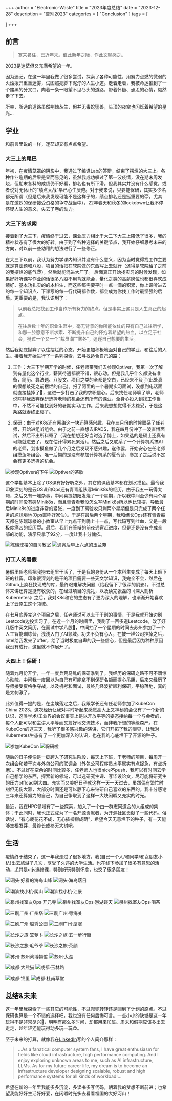 +++
author = "Electronic-Waste"
title = "2023年度总结"
date = "2023-12-28"
description = "告别2023"
categories = [
    "Conclusion"
]
tags = [
   
]
+++

## 前言

> 寒来暑往，已近年末。值此新年之际，作此文聊感之。

2023是迷茫但又充满希望的一年。

因为迷茫，在这一年里我做了很多尝试，探索了各种可能性，用努力点燃的微弱的火烛拨开重重迷雾，试图照亮脚下泥泞的人生小道。走着走着，我被命运推到了一个黢黑的分叉口，向着一条一眼望不见尽头的道路，带着怀疑、忐忑的心情，毅然走了下去。

所幸，所选的道路虽然荆棘丛生，但并无毒蛇猛兽，头顶的夜空也闪烁着希望的星光...

## 学业

和前言里说的一样，迷茫却又有点点希望。

### 大三上的尾巴

年初，在疫情笼罩的阴影中，我通过了编译Lab的答辩，结束了摆烂的大三上。各种作业逾期的后果是显而易见的，虽然我成功躲过了第一波疫情，没在期末周发烧，但期末各科的成绩仍不好看，排名也有所下滑。但我其实并没有什么感觉，或者说对无休止的“绩点大战”早已心生厌倦。对于我来说，只要能保研，其实多少名都无所谓（但是后来我发现可能不是这样子的，绩点排名还是挺重要的😇，尤其是在激烈的保研接受资格的争夺战当中），22年春天和秋冬的lockdown让我不停怀疑人生的意义，失去了卷的动力。

### 大三下的求索

接着到了大三下，疫情终于过去，课业压力相比于大二下大三上降低了很多，我的精神状态有了很大的好转。由于到了各种选择的关键节点，我开始仔细思考未来的方向，对以前一些幼稚的想法进行了一些修正。

在大三下以前，我认为努力学课内知识并没有什么意义，因为当时觉得找工作主要就是算法题和八股，项目的话把在软院做的东西写上去就行（还得是软院给了之前的我摆烂的底气😇），然后就能混进大厂了。
后面真正开始找实习的时候发现，如果好好听课写作业的话很多八股不用背就能会，量化之类的高薪岗位也都很喜欢成绩好、基本功扎实的的本科生，而这些都需要平时一点一滴的积累，你上课听进去的每一个知识点、下课写的每一行代码都作数，都会成为你找工作时最坚强的后盾。更重要的是，我认识到了：

> 以前我总把找到工作当作所有努力的终点，但是事实上这只是人生真正的起点。
> 
> 在往后数十年的职业生涯中，毫无背景的你所能依仗的只有自己过往所学，和那一腔愿意不断求索、不断提升自己的怀抱着希望的热血，以立足于社会，挺过一个又一个“裁员潮”“寒冬”，追逐自己想要的生活。

然后我彻底抛弃了以往摆烂的心态，开始更加积极地面对自己的学业，和往后的人生。接着我开始进行了一系列探索，去寻找适合自己的路：

1. 工作：大三下学期开学的时候，任老师带我们去参观Optiver，我第一次了解到有量化这个行业，薪资待遇都很不错，很心动。但是我几乎什么都没有准备，简历、算法题、八股文、项目之类的全都是空白，已经来不及了(此处真的很想敲死之前摆烂的自己)。报了阿里的一个暑期实习面试，没想到电话面就直接挂掉了🤡，这进一步打击了我的求职信心。后来找任老师聊了聊，老师说除非我放弃保研选择老师的机会还有所有的课业，全身心投入到找工作当中，不然不可能找到好的暑期实习/工作。后来我想想觉得不太稳妥，于是这条路就寿终正寝了。

2. 保研：由于对K8s还有网络这一块还算感兴趣，我在三月份的时候联系了任老师，开始进组听组会。由于之前一直想去IPADS，我在四月份冲了一波直博面试，然后不出所料寄了（现在想想还好当时选了博士，如果选的是硕士还真有可能就进去了，现在估计得累死累活）。然后之后又联系了一个计算机系搞AI的老师，划水摸鱼做了几个月之后发现不感兴趣，遂作罢，开始安心在任老师组~~摸鱼~~听组会。唯一后悔的是没有参加计算机系的夏令营，参加了之后说不定会有更多选择的机会。

![参观Optiver的下午](img/optiver1.jpg) ![Optiver的茶歇](img/optiver2.jpg)

这个学期基本上除了OS课有好好听之外，其它的课我基本都在划水摸鱼。最令我印象深刻的是云OS课和Ops还有青青组队写Minik8s的经历。由于我五一玩得太嗨，之后又有一堆杂事，中间喜提初阳发烧了一个星期，所以我中间至少有两个星期的时间没有碰Minik8s，而且青青看我没怎么写Minik8s所以也比较摆，导致最后Minik8s的进度非常的紧张，一度到了离验收只剩两个星期但是只完成了两个任务的尴尬境地(Ops直呼好家伙）。于是在最后两个星期，我和组长Ops还有青青每天都在陈瑞球楼的小教室从早上九点干到晚上十一点，写代码写到吐血，又是一段极度痛苦的经历😇。最后，我们在答辩的前夜通宵赶进度，但是还是没有完成全部的功能，演示只拿了92分，一度让我十分愧疚。

![陈瑞球楼的自习教室](img/zixi.jpg) ![通宵后早上六点的玉兰苑](img/yulanyuan.jpg)

### 打工人的暑假

暑假里任老师把我捞去组里干活了，于是我的身份从一个本科生变成了每天上班下班的社畜。印象很深刻的是干的项目需要一些天文学知识，我完全不会，然后在Github上疯狂找现成的库，最终艰难解决问题（给我留下了很深的阴影）。不过总体来讲还算是挺有收获的，在经过项目的洗礼，以及读完张磊的《深入剖析Kubernetes》之后，我对K8s和它的生态有了更为深入的理解，也渐渐开始喜欢上了云原生这个领域。

在七月底弄完这个项目之后，任老师说可以去干干别的事情，于是我就开始边刷Leetcode边投实习了。在近一个月的时间里，我刷了一百多道Leetcode，改了好几版中英文简历，在面试中学八股🤡，中间抽了一个星期的时间去苏州参加了一个人工智能训练营，浅浅入门了AI领域。功夫不负有心人，在被一堆公司挂掉之后，Intel给我发来了offer，给了当时极度自卑的我一些信心，但是最后因为种种原因我没有成行，这里就不作展开了。

### 大四上！保研！

随着九月份开学，一年一度兵荒马乱的保研季到了。我经历的保研之路不可不谓惊心动魄，中间我一度因以为自己有可能拿不到保研名额而提心吊胆，后来又经历了导师接受资格争夺战，以及机考和面试，最终几经波折顺利保研，平稳落地，真的是太刺激了。

此外值得一提的是，在尘埃落定之后，我跟学长还有任老师参加了KubeCon China 2023。这次经历让我对平时听起来感觉高大上又神秘的会议有了一个新的认识，这类学术/工业界的会议事实上是以开放平等的姿态接纳每一个与会者的，每个人都可以和主讲人平等而又友好地交流技术，而非我所想的等级森严。在KubeCon的这三天，我听了很多感兴趣的演讲，它们开拓了我的眼界，让我对Kubernetes生态有了一个更加深入的认识，也在我的心底埋下了开源的种子。

![参加KubeCon](img/kubecon.jpg) ![保研啦](img/graduate.jpg)

随后的日子便像是一脚跨入了研究生阶段，每天上下班，干老师的项目，每周开一次组会和若干次与外包公司的联调会（外包公司程序员水平属实有点捉急，有点折磨）。不过好在空余的时间比较多，任老师人也很nice不push，我可以有时间去学自己想学的东西，探索新的领域，可以选研究生课、写毕设论文，尽可能将研究生的压力offload到大四。充实而又美好日子就这样一天一天过去，虽然偶有繁忙时刻但无伤大雅，大部分时间还是可以静下心来钻研自己喜欢的东西的。我十分感谢三年来还算努力的自己，为自己争取到了这样一大块闲暇又充实的时光。

最近，我在HPC领域有了一些探索，加入了一个由一群志同道合的人组成的集体；于此同时，我也正式成为了一名开源贡献者，为开源社区贡献了一些代码。俗话说，“有心栽花花不成，无心插柳柳成荫”，希望今天无意埋下的种子，有一天能够生根发芽，最终长成参天大树吧。

## 生活

疫情终于结束了，这一年我走过了很多地方，我(自己一个人/和同学/和女朋友小杭)出去旅游了几次，享受了久违的大学生活。也在线下参加了很多有意思的活动，尤其是utjs选修课，特别好玩特别怀念，也交了很多朋友！

![洞头·好看的海岛山峰](img/dongtou1.jpg) ![洞头·海岛落日](img/dongtou2.jpg)

![潮汕找小杭·爬山](img/chaoshan1.jpg) ![潮汕找小杭·江景](img/chaoshan2.jpg)

![泉州找室友Ops·开元寺](img/quanzhou1.jpg) ![泉州找室友Ops·游湖谈天](img/quanzhou2.jpg) ![泉州找室友Ops·喝茶](img/quanzhou3.jpg)

![三刷广州·广州塔](img/guangzhou1.jpg) ![三刷广州·粤海关](img/guangzhou2.jpg)

![三刷广州·越秀公园](img/guangzhou3.jpg) ![三刷广州·厦滘](img/guangzhou4.jpg)

![长沙之旅·笨萝卜](img/changsha1.jpg) ![长沙之旅·五一步行街](img/changsha3.jpg)

![长沙之旅·毛爷爷](img/changsha2.jpg) ![长沙之旅·茶颜](img/changsha4.jpg)

![苏州·苏州湾博物馆](img/suzhou1.jpg) ![苏州·太湖](img/suzhou2.jpg)

![成都·大熊猫](img/chengdu1.jpg) ![成都·玉林路](img/chengdu3.jpg)

![成都·锦里](img/chengdu2.jpg) ![成都·杜甫草堂](img/chengdu4.jpg)

## 总结&未来

这一年里我探索了一些其它的可能性，不过兜兜转转还是回到了计划的原点。不过保研也算是一个不错的选择吧，我也没有任何后悔可言。一点小小的缺憾是这一年玩得不是非常尽兴😤，明明有那么多时间，却都用来加班。周末和假期应该多出去走走，趁年轻还能玩得动多玩一玩😋。

至于未来的打算，就像我在[LinkedIn](https://www.linkedin.com/in/shao-wang-0121532a2/)写的个人简介那样：

> ...As a fanatical computer system fans, I have great enthusiasm for fields like cloud infrastructure, high performance computing. And I enjoy exploring unknown areas to me, such as AI infrastructure, LLMs. As for my future career life, my dream is to become an infrastructure developer designing scalable, robust and high performance systems for all kinds of workload!...

希望在新的一年里我能多多沉淀，多读书多写代码，朝着我的梦想不断前进；也希望我能好好生活好好爱，在闲暇时光多去看看祖国的大好河山！